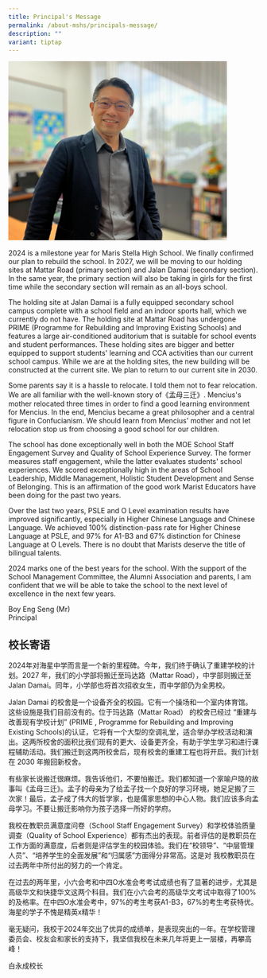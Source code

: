 ```yaml
---
title: Principal's Message
permalink: /about-mshs/principals-message/
description: ""
variant: tiptap
---
```

<div class="isomer-image-wrapper">
<img style="width:440px;height:360px;" height="auto" width="100%" src="/images/boy%20eng%20seng.jpeg">
</div>
<p>2024 is a milestone year for Maris Stella High School. We finally confirmed
our plan to rebuild the school. In 2027, we will be moving to our holding
sites at Mattar Road (primary section) and Jalan Damai (secondary section).
In the same year, the primary section will also be taking in girls for
the first time while the secondary section will remain as an all-boys school.</p>
<p></p>
<p>The holding site at Jalan Damai is a fully equipped secondary school campus
complete with a school field and an indoor sports hall, which we currently
do not have. The holding site at Mattar Road has undergone PRIME (Programme
for Rebuilding and Improving Existing Schools) and features a large air-conditioned
auditorium that is suitable for school events and student performances.
These holding sites are bigger and better equipped to support students'
learning and CCA activities than our current school campus. While we are
at the holding sites, the new building will be constructed at the current
site. We plan to return to our current site in 2030.</p>
<p></p>
<p>Some parents say it is a hassle to relocate. I told them not to fear relocation.
We are all familiar with the well-known story of《孟母三迁》. Mencius's mother
relocated three times in order to find a good learning environment for
Mencius. In the end, Mencius became a great philosopher and a central figure
in Confucianism. We should learn from Mencius' mother and not let relocation
stop us from choosing a good school for our children.</p>
<p></p>
<p>The school has done exceptionally well in both the MOE School Staff Engagement
Survey and Quality of School Experience Survey. The former measures staff
engagement, while the latter evaluates students' school experiences. We
scored exceptionally high in the areas of School Leadership, Middle Management,
Holistic Student Development and Sense of Belonging. This is an affirmation
of the good work Marist Educators have been doing for the past two years.</p>
<p></p>
<p>Over the last two years, PSLE and O Level examination results have improved
significantly, especially in Higher Chinese Language and Chinese Language.
We achieved 100% distinction-pass rate for Higher Chinese Language at PSLE,
and 97% for A1-B3 and 67% distinction for Chinese Language at O Levels.
There is no doubt that Marists deserve the title of bilingual talents.</p>
<p></p>
<p>2024 marks one of the best years for the school. With the support of the
School Management Committee, the Alumni Association and parents, I am confident
that we will be able to take the school to the next level of excellence
in the next few years.</p>
<p></p>
<p>Boy Eng Seng (Mr)
<br>Principal</p>
<h2>校长寄语</h2>
<p>2024年对海星中学而言是一个新的里程碑。今年，我们终于确认了重建学校的计划。2027 年，我们的小学部将搬迁至玛达路（Mattar Road），中学部则搬迁至
Jalan Damai。同年，小学部也将首次招收女生，而中学部仍为全男校。</p>
<p></p>
<p>Jalan Damai 的校舍是一个设备齐全的校园。它有一个操场和一个室内体育馆。这些设施是我们目前没有的。位于玛达路（Mattar Road）
的校舍已经过 “重建与改善现有学校计划” (PRIME , Programme for Rebuilding and Improving Existing
Schools)的认证，它将有一个大型的空调礼堂，适合举办学校活动和演出。这两所校舍的面积比我们现有的更大、设备更齐全，有助于学生学习和进行课程辅助活动。我们搬迁到这两所校舍后，现有校舍的重建工程也将开启。我们计划在
2030 年搬回新校舍。</p>
<p></p>
<p>有些家长说搬迁很麻烦。我告诉他们，不要怕搬迁。我们都知道一个家喻户晓的故事叫《孟母三迁》。孟子的母亲为了给孟子找一个良好的学习环境，她足足搬了三次家！最后，孟子成了伟大的哲学家，也是儒家思想的中心人物。我们应该多向孟母学习。不要让搬迁影响你为孩子选择一所好的学府。</p>
<p></p>
<p>我校在教职员满意度问卷（School Staff Engagement Survey）和学校体验质量调查（Quality of School
Experience）都有杰出的表现。前者评估的是教职员在工作方面的满意度，后者则是评估学生的校园体验。我们在“校领导”、“中层管理人员”、“培养学生的全面发展”和“归属感”方面得分非常高。这是对
我校教职员在过去两年中所付出的努力的一个肯定。</p>
<p></p>
<p>在过去的两年里，小六会考和中四O水准会考考试成绩也有了显著的进步，尤其是高级华文和快捷华文这两个科目。我们在小六会考的高级华文考试中取得了100%的及格率。在中四O水准会考中，97%的考生考获A1-B3，67%的考生考获特优。海星的学子不愧是精英x精华！</p>
<p></p>
<p>毫无疑问，我校于2024年交出了优异的成绩单，是表现突出的一年。在学校管理委员会、校友会和家长的支持下，我坚信我校在未来几年将更上一层楼，再攀高峰！</p>
<p></p>
<p>白永成校长</p>